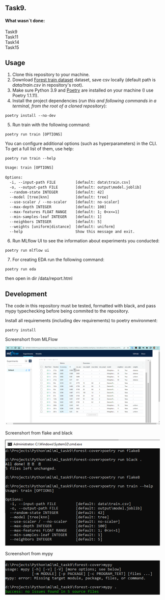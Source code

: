 ## Task9.

#### What wasn`t done:
Task9 \
Task11\
Task14\
Task15


## Usage
1. Clone this repository to your machine.
2. Download [Forest train dataset](https://www.kaggle.com/competitions/forest-cover-type-prediction) dataset, save csv locally (default path is *data/train.csv* in repository's root).
3. Make sure Python 3.9 and [Poetry](https://python-poetry.org/docs/) are installed on your machine (I use Poetry 1.1.11).
4. Install the project dependencies (*run this and following commands in a terminal, from the root of a cloned repository*):
```
poetry install --no-dev
```
5. Run train with the following command:
```
poetry run train [OPTIONS]
```
You can configure additional options (such as hyperparameters) in the CLI. To get a full list of them, use help:
```
poetry run train --help
```

```
Usage: train [OPTIONS]

Options:
  -i, --input-path FILE         [default: data\train.csv]
  -o, --output-path FILE        [default: output\model.joblib]
  --random-state INTEGER        [default: 42]
  --model [tree|knn]            [default: tree]
  --use-scaler / --no-scaler    [default: no-scaler]
  --max-depth INTEGER           [default: 100]
  --max-features FLOAT RANGE    [default: 1; 0<x<=1]
  --min-samples-leaf INTEGER    [default: 1]
  --neighbors INTEGER           [default: 5]
  --weights [uniform|distance]  [default: uniform]
  --help                        Show this message and exit.
```

6. Run MLflow UI to see the information about experiments you conducted:
```
poetry run mlflow ui
```

7. For creating EDA run the following command:
```
poetry run eda
```

then open in dir /data/report.html 

## Development

The code in this repository must be tested, formatted with black, and pass mypy typechecking before being commited to the repository.

Install all requirements (including dev requirements) to poetry environment:
```
poetry install
```

Screenshort from MLFlow

![MLFlow](https://github.com/slobby/ml_task9/blob/master/pic/ml.png)

Screenshort from flake and black

![flake and black](https://github.com/slobby/ml_task9/blob/master/pic/flake.png)

Screenshort from mypy

![mypy](https://github.com/slobby/ml_task9/blob/master/pic/mypy.png)


